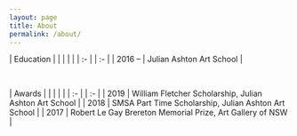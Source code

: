 ```yaml
---
layout: page
title: About
permalink: /about/
---
```


| Education | 	|
| | |
| :- | | :- |
| 2016 –    | Julian Ashton Art School |

<br/>

| Awards | |
| | |
| :- | | :- |
| 2019 | William Fletcher Scholarship, Julian Ashton Art School |
| 2018 | SMSA Part Time Scholarship, Julian Ashton Art School |
| 2017 | Robert Le Gay Brereton Memorial Prize, Art Gallery of NSW |